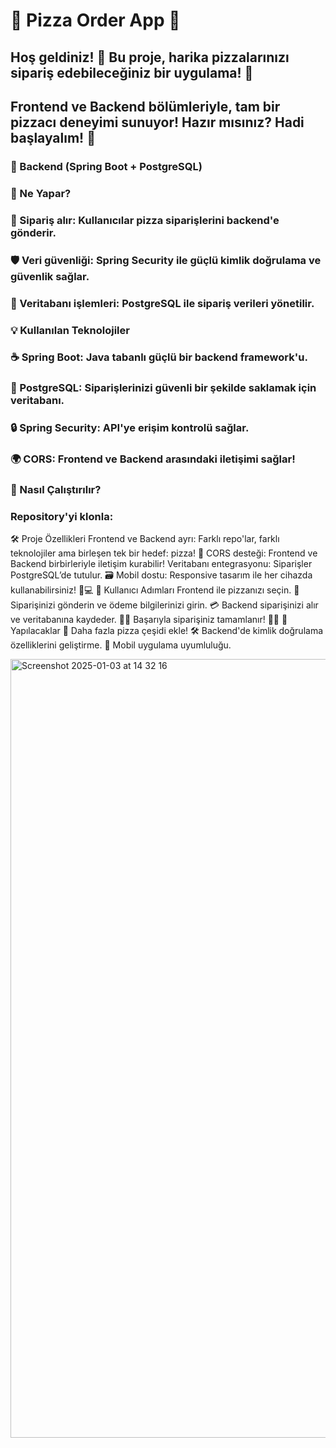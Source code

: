 # 🍕 Pizza Order App 🍕
## Hoş geldiniz! 🎉 Bu proje, harika pizzalarınızı sipariş edebileceğiniz bir uygulama! 🌟

## Frontend ve Backend bölümleriyle, tam bir pizzacı deneyimi sunuyor! Hazır mısınız? Hadi başlayalım! 🚀


### 🍖 Backend (Spring Boot + PostgreSQL)
### 🚀 Ne Yapar?
### 🍕 Sipariş alır: Kullanıcılar pizza siparişlerini backend'e gönderir.
### 🛡️ Veri güvenliği: Spring Security ile güçlü kimlik doğrulama ve güvenlik sağlar.
### 🧮 Veritabanı işlemleri: PostgreSQL ile sipariş verileri yönetilir.
### 💡 Kullanılan Teknolojiler
### ☕ Spring Boot: Java tabanlı güçlü bir backend framework'u.
### 💾 PostgreSQL: Siparişlerinizi güvenli bir şekilde saklamak için veritabanı.
### 🔒 Spring Security: API'ye erişim kontrolü sağlar.
### 🌍 CORS: Frontend ve Backend arasındaki iletişimi sağlar!
### 🔧 Nasıl Çalıştırılır?
### Repository'yi klonla:

🛠️ Proje Özellikleri
Frontend ve Backend ayrı: Farklı repo'lar, farklı teknolojiler ama birleşen tek bir hedef: pizza! 🍕
CORS desteği: Frontend ve Backend birbirleriyle iletişim kurabilir! 
Veritabanı entegrasyonu: Siparişler PostgreSQL’de tutulur. 🗃️
Mobil dostu: Responsive tasarım ile her cihazda kullanabilirsiniz! 📱💻
🎯 Kullanıcı Adımları
Frontend ile pizzanızı seçin. 🍕
Siparişinizi gönderin ve ödeme bilgilerinizi girin. 💳
Backend siparişinizi alır ve veritabanına kaydeder. 🧑‍💻
Başarıyla siparişiniz tamamlanır! 🎉🍕
🎉 Yapılacaklar
🍕 Daha fazla pizza çeşidi ekle!
🛠️ Backend'de kimlik doğrulama özelliklerini geliştirme.
📱 Mobil uygulama uyumluluğu.

<img width="1246" alt="Screenshot 2025-01-03 at 14 32 16" src="https://github.com/user-attachments/assets/e4bb24ba-e920-4a54-89ad-fcc15ad6616b" />
